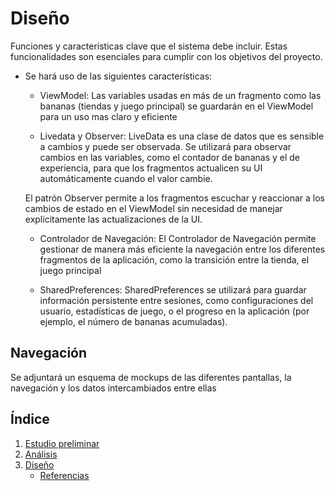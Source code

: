 # Diseño 

Funciones y características clave que el sistema debe incluir. Estas funcionalidades son esenciales para cumplir con los objetivos del proyecto.

* Se hará uso de las siguientes características:

    - ViewModel: Las variables usadas en más de un fragmento como las bananas (tiendas y juego principal) se guardarán en el ViewModel para un uso mas claro y eficiente

    - Livedata y Observer: LiveData es una clase de datos que es sensible a cambios y puede ser observada. Se utilizará para observar cambios en las variables, como el contador de bananas y el de experiencia, para que los fragmentos actualicen su UI automáticamente cuando el valor cambie.
    
    El patrón Observer permite a los fragmentos escuchar y reaccionar a los cambios de estado en el ViewModel sin necesidad de manejar explícitamente las actualizaciones de la UI.

    - Controlador de Navegación: El Controlador de Navegación permite gestionar de manera más eficiente la navegación entre los diferentes fragmentos de la aplicación, como la transición entre la tienda, el juego principal

    - SharedPreferences: SharedPreferences se utilizará para guardar información persistente entre sesiones, como configuraciones del usuario, estadísticas de juego, o el progreso en la aplicación (por ejemplo, el número de bananas acumuladas).


## Navegación 

Se adjuntará un esquema de mockups de las diferentes pantallas, la navegación y los datos intercambiados entre ellas


## Índice

1. [Estudio preliminar](doc/1.descripcion.md)
2. [Análisis](doc/2.analisis.md)
3. [Diseño](doc/3.disenho.md)
   - [Referencias](doc/referencias.md)